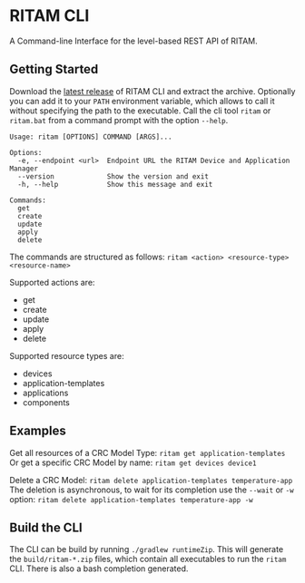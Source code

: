 # RITAM CLI
A Command-line Interface for the level-based REST API of RITAM.

## Getting Started
Download the [latest release](https://github.com/Legion2/ritam/releases/latest) of RITAM CLI and extract the archive.
Optionally you can add it to your `PATH` environment variable, which allows to call it without specifying the path to the executable. 
Call the cli tool `ritam` or `ritam.bat` from a command prompt with the option `--help`.

```
Usage: ritam [OPTIONS] COMMAND [ARGS]...

Options:
  -e, --endpoint <url>  Endpoint URL the RITAM Device and Application Manager
  --version             Show the version and exit
  -h, --help            Show this message and exit

Commands:
  get
  create
  update
  apply
  delete
```

The commands are structured as follows:
`ritam <action> <resource-type> <resource-name>`

Supported actions are:
* get
* create
* update
* apply
* delete

Supported resource types are:
* devices
* application-templates
* applications
* components

## Examples
Get all resources of a CRC Model Type:
`ritam get application-templates`
Or get a specific CRC Model by name:
`ritam get devices device1`

Delete a CRC Model:
`ritam delete application-templates temperature-app`
The deletion is asynchronous, to wait for its completion use the `--wait` or `-w` option:
`ritam delete application-templates temperature-app -w`


## Build the CLI

The CLI can be build by running `./gradlew runtimeZip`.
This will generate the `build/ritam-*.zip` files, which contain all executables to run the `ritam` CLI.
There is also a bash completion generated.
